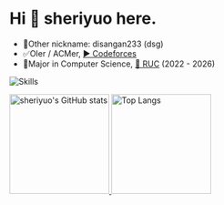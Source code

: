# Hi 👋 sheriyuo here.

- 📶Other nickname: disangan233 (dsg)
- ✅OIer / ACMer, [▶️ Codeforces](https://codeforces.com/profile/disangan233)
- 🔰Major in Computer Science, [🏫 RUC](https://www.ruc.edu.cn/) (2022 - 2026)

![Skills](https://skillicons.dev/icons?i=github,c,cpp,md,git,vscode)

<a href="https://github-readme-stats-one-bice.vercel.app/api?username=sheriyuo&show_icons=true&include_all_commits=true&role=OWNER,ORGANIZATION_MEMBER#gh-light-mode-only" target="_blank">
  <img src="https://github-readme-stats-one-bice.vercel.app/api?username=sheriyuo&show_icons=true&include_all_commits=true&role=OWNER,ORGANIZATION_MEMBER#gh-light-mode-only" alt="sheriyuo's GitHub stats" height="175px">
</a>
<a href="https://github-readme-stats-one-bice.vercel.app/api/top-langs/?username=sheriyuo&layout=compact&langs_count=8&include_all_commits=true&role=OWNER,ORGANIZATION_MEMBER#gh-light-mode-only">
  <img src="https://github-readme-stats-one-bice.vercel.app/api/top-langs/?username=sheriyuo&layout=compact&langs_count=8&include_all_commits=true&role=OWNER,ORGANIZATION_MEMBER#gh-light-mode-only" alt="Top Langs" height="175px">
</a>
